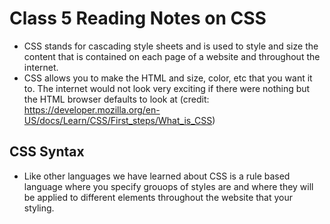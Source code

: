 # Class 5 Reading Notes on CSS

- CSS stands for cascading style sheets and is used to style and size the content that is contained on each page of a website and throughout the internet. 
- CSS allows you to make the HTML and size, color, etc that you want it to. The internet would not look very exciting if there were nothing but the HTML browser defaults to look at (credit: https://developer.mozilla.org/en-US/docs/Learn/CSS/First_steps/What_is_CSS)

## CSS Syntax 

- Like other languages we have learned about CSS is a rule based language where you specify grouops of styles are  and where they will be applied to different elements throughout the website that your styling. 
